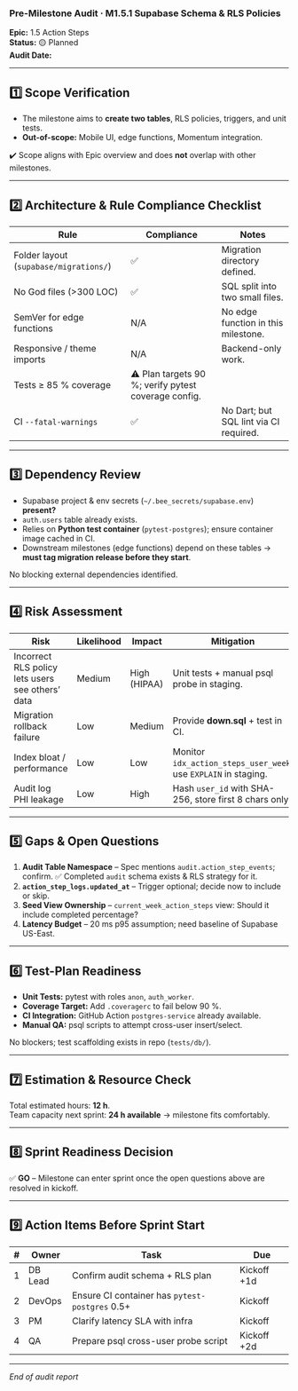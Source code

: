 ### Pre-Milestone Audit · M1.5.1 Supabase Schema & RLS Policies

**Epic:** 1.5 Action Steps\
**Status:** 🟡 Planned\
**Audit Date:** <!-- YYYY-MM-DD -->

---

## 1️⃣ Scope Verification

- The milestone aims to **create two tables**, RLS policies, triggers, and unit
  tests.
- **Out-of-scope:** Mobile UI, edge functions, Momentum integration.

✔️ Scope aligns with Epic overview and does **not** overlap with other
milestones.

---

## 2️⃣ Architecture & Rule Compliance Checklist

| Rule                                   | Compliance                                           | Notes                                  |
| -------------------------------------- | ---------------------------------------------------- | -------------------------------------- |
| Folder layout (`supabase/migrations/`) | ✅                                                   | Migration directory defined.           |
| No God files (>300 LOC)                | ✅                                                   | SQL split into two small files.        |
| SemVer for edge functions              | N/A                                                  | No edge function in this milestone.    |
| Responsive / theme imports             | N/A                                                  | Backend-only work.                     |
| Tests ≥ 85 % coverage                  | ⚠️ Plan targets 90 %; verify pytest coverage config. |                                        |
| CI `--fatal-warnings`                  | ✅                                                   | No Dart; but SQL lint via CI required. |

---

## 3️⃣ Dependency Review

- Supabase project & env secrets (`~/.bee_secrets/supabase.env`) **present?**
- `auth.users` table already exists.
- Relies on **Python test container** (`pytest-postgres`); ensure container
  image cached in CI.
- Downstream milestones (edge functions) depend on these tables → **must tag
  migration release before they start**.

No blocking external dependencies identified.

---

## 4️⃣ Risk Assessment

| Risk                                             | Likelihood | Impact       | Mitigation                                                      |
| ------------------------------------------------ | ---------- | ------------ | --------------------------------------------------------------- |
| Incorrect RLS policy lets users see others’ data | Medium     | High (HIPAA) | Unit tests + manual psql probe in staging.                      |
| Migration rollback failure                       | Low        | Medium       | Provide **down.sql** + test in CI.                              |
| Index bloat / performance                        | Low        | Low          | Monitor `idx_action_steps_user_week`; use `EXPLAIN` in staging. |
| Audit log PHI leakage                            | Low        | High         | Hash `user_id` with SHA-256, store first 8 chars only.          |

---

## 5️⃣ Gaps & Open Questions

1. **Audit Table Namespace** – Spec mentions `audit.action_step_events`; confirm. ✅ Completed 
   `audit` schema exists & RLS strategy for it.
2. **`action_step_logs.updated_at`** – Trigger optional; decide now to include
   or skip. 
3. **Seed View Ownership** – `current_week_action_steps` view: Should it include
   completed percentage?
4. **Latency Budget** – 20 ms p95 assumption; need baseline of Supabase US-East.

---

## 6️⃣ Test-Plan Readiness

- **Unit Tests:** pytest with roles `anon`, `auth_worker`.
- **Coverage Target:** Add `.coveragerc` to fail below 90 %.
- **CI Integration:** GitHub Action `postgres-service` already available.
- **Manual QA:** psql scripts to attempt cross-user insert/select.

No blockers; test scaffolding exists in repo (`tests/db/`).

---

## 7️⃣ Estimation & Resource Check

Total estimated hours: **12 h**.\
Team capacity next sprint: **24 h available** → milestone fits comfortably.

---

## 8️⃣ Sprint Readiness Decision

✅ **GO** – Milestone can enter sprint once the open questions above are
resolved in kickoff.

---

## 9️⃣ Action Items Before Sprint Start

| # | Owner   | Task                                           | Due         |
| - | ------- | ---------------------------------------------- | ----------- |
| 1 | DB Lead | Confirm audit schema + RLS plan                | Kickoff +1d |
| 2 | DevOps  | Ensure CI container has `pytest-postgres` 0.5+ | Kickoff     |
| 3 | PM      | Clarify latency SLA with infra                 | Kickoff     |
| 4 | QA      | Prepare psql cross-user probe script           | Kickoff +2d |

---

_End of audit report_
